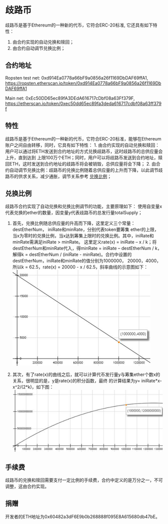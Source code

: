 # 歧路币

歧路币是基于Ethereum的一种新的代币，它符合ERC-20标准, 它还具有如下特性：
1. 由合约实现的自动兑换和赎回；
2. 由合约自动调节兑换比例；
## 合约地址

Ropsten test net: 0xd914Ea0778a66bF9a0856a26f1169DbDAF69ffA1, https://ropsten.etherscan.io/token/0xd914Ea0778a66bF9a0856a26f1169DbDAF69ffA1

Main net: 0xEc50DD65ec89fA3DEdA616717cDbf08a63Ff379F, https://etherscan.io/token/0xec50dd65ec89fa3deda616717cdbf08a63ff379f

## 特性
  歧路币是基于Ethereum的一种新的代币，它符合ERC-20标准，能够在Ethereum账户之间自由转移，同时，它具有如下特性：
    1. 由合约实现的自动兑换和赎回：用户可以通过将ETH发送到合约地址的方式兑换歧路币，这时歧路币的总供应量会上升，直到达到
    上限100万个ETH；同时，用户可以将歧路币发送到合约地址，赎回ETH，这时发送到合约地址的歧路币将会被销毁，总供应量将会下降；
    2. 由合约自动调节兑换比例：歧路币的兑换比例随着总供应量的上升而下降，以此调节歧路币的供求关系，减少通胀，调节关系参考
    [兑换比例](#兑换比例)；

## 兑换比例
  歧路币合约实现了自动兑换和兑换比例调节的功能，主要原理如下：
    使用自变量x代表兑换的ether的数量，因变量y代表歧路币的总发行量totalSupply；
   1. 首先，兑换比例随总供应量的升高而下降，这里定义三个常量： destEtherNum， iniRate和minRate，分别代表token要筹集
   ether的上限，当x为零时的兑换比例，当x达到筹集上限时的兑换比例。其中，iniRate和minRate需满足iniRate > minRate。
   这里定义rate(x) = iniRate – x / k；将destEtherNum和minRate代入，得minRate = iniRate – destEtherNum / k，
   解得k = destEtherNum / (iniRate - minRate)。合约中设置的destEtherNum，iniRate和minRate的值分别为1000000，
   20000，4000，所以k = 62.5，rate(x) = 20000 - x / 62.5，斜率曲线的示意图如下：
    ![Exchange Rate Curve](docs/img/exchange_rate_curve.jpg)
    
   2. 其次，有了rate(x)的曲线之后，就可以计算代币发行量y与筹集ether个数x的关系，很明显的是，y是rate(x)的积分函数，最终
    的计算结果为y= iniRate\*x- x^2/(2\*k)，如下图：
    ![Supply Ether Curve](docs/img/supply_ether_curve.jpg)
    
## 手续费
   歧路币的兑换和赎回需要支付一定比例的手续费，合约中定义的是万分之一，不可调整，这由合约实现。
   
## 捐赠
   开发者的ETH地址为0x60482a3dF6E9b0b268888f095E8A615680db47bE。
